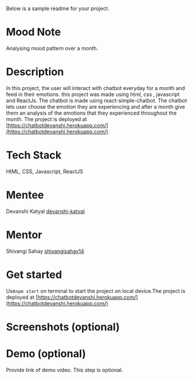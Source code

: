 Below is a sample readme for your project.

# Mood Note
Analysing mood pattern over a month.

# Description
In this project, the user will interact with chatbot everyday for a month and feed in their emotions. this project was made using html, css , javascript and ReactJs. The chatbot is made using react-simple-chatbot. The chatbot lets user choose the emotion they are experiencing and after a month give them an analysis of the emotions that they experienced throughout the month. The project is deployed at [https://chatbotdevanshi.herokuapp.com/](https://chatbotdevanshi.herokuapp.com/)

# Tech Stack
HtML, CSS, Javascript, ReactJS

# Mentee
Devanshi Katyal
[devanshi-katyal](https://github.com/devanshi-katyal)
# Mentor
Shivangi Sahay
[shivangisahay14](https://github.com/shivangisahay14)


# Get started
Use```npm start``` on terminal to start the project on local device.The project is deployed at [https://chatbotdevanshi.herokuapp.com/](https://chatbotdevanshi.herokuapp.com/)


# Screenshots (optional)



# Demo (optional)
Provide link of demo video. This step is optional.
